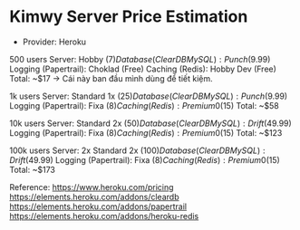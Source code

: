 # Kimwy Server Price Estimation

- Provider: Heroku

500 users
Server: Hobby ($7)
Database (ClearDB MySQL): Punch ($9.99)
Logging (Papertrail): Choklad (Free)
Caching (Redis): Hobby Dev (Free)
Total: ~$17
-> Cái này ban đầu mình dùng để tiết kiệm.

1k users
Server: Standard 1x ($25)
Database (ClearDB MySQL): Punch ($9.99)
Logging (Papertrail): Fixa ($8)
Caching (Redis): Premium 0 ($15)
Total: ~$58

10k users
Server: Standard 2x ($50)
Database (ClearDB MySQL): Drift ($49.99)
Logging (Papertrail): Fixa ($8)
Caching (Redis): Premium 0 ($15)
Total: ~$123

100k users
Server: 2x Standard 2x ($100)
Database (ClearDB MySQL): Drift ($49.99)
Logging (Papertrail): Fixa ($8)
Caching (Redis): Premium 0 ($15)
Total: ~$173

Reference:
https://www.heroku.com/pricing
https://elements.heroku.com/addons/cleardb
https://elements.heroku.com/addons/papertrail
https://elements.heroku.com/addons/heroku-redis
